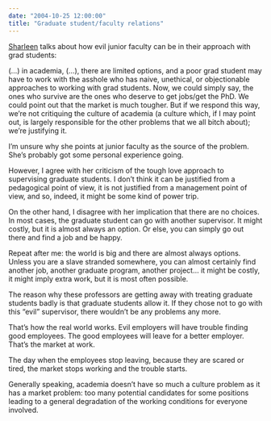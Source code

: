 ```yaml
---
date: "2004-10-25 12:00:00"
title: "Graduate student/faculty relations"
---
```




[Sharleen](https://accounts.google.com/ServiceLogin?service=blogger&amp;hl=en&amp;passive=1209600&amp;continue=https://www.blogger.com/blogin.g?blogspotURL%3Dhttp://sharleenmondal.blogspot.com/2004/10/more-on-gradjunior-faculty-relations.html%26zx%3Djolrw7wqrjwt&amp;ltmpl=private) talks about how evil junior faculty can be in their approach with grad students:

> 
(&hellip;) in academia, (&hellip;), there are limited options, and a poor grad student may have to work with the asshole who has naive, unethical, or objectionable approaches to working with grad students. Now, we could simply say, the ones who survive are the ones who deserve to get jobs/get the PhD. We could point out that the market is much tougher. But if we respond this way, we&rsquo;re not critiquing the culture of academia (a culture which, if I may point out, is largely responsible for the other problems that we all bitch about); we&rsquo;re justifying it.



I&rsquo;m unsure why she points at junior faculty as the source of the problem. She&rsquo;s probably got some personal experience going.

However, I agree with her criticism of the tough love approach to supervising graduate students. I don&rsquo;t think it can be justified from a pedagogical point of view, it is not justified from a management point of view, and so, indeed, it might be some kind of power trip.

On the other hand, I disagree with her implication that there are no choices. In most cases, the graduate student can go with another supervisor. It might costly, but it is almost always an option. Or else, you can simply go out there and find a job and be happy.

Repeat after me: the world is big and there are almost always options. Unless you are a slave stranded somewhere, you can almost certainly find another job, another graduate program, another project&hellip; it might be costly, it might imply extra work, but it is most often possible.

The reason why these professors are getting away with treating graduate students badly is that graduate students allow it. If they chose not to go with this &ldquo;evil&rdquo; supervisor, there wouldn&rsquo;t be any problems any more.

That&rsquo;s how the real world works. Evil employers will have trouble finding good employees. The good employees will leave for a better employer. That&rsquo;s the market at work.

The day when the employees stop leaving, because they are scared or tired, the market stops working and the trouble starts.

Generally speaking, academia doesn&rsquo;t have so much a culture problem as it has a market problem: too many potential candidates for some positions leading to a general degradation of the working conditions for everyone involved. 

